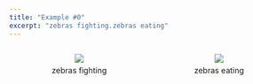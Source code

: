 ```yaml
---
title: "Example #0"
excerpt: "zebras fighting.zebras eating"
---
```

  <div>
    <div style="width:50%;float:left;text-align:center">
      <figure>
        <a href="{{site.baseurl}}/assets/dataset/0_0.png">
        <img src="{{site.baseurl}}/assets/dataset/0_0.png" style="margin-bottom: 5px;"></a>
        <figcaption style="width:100%">zebras fighting</figcaption>
      </figure>
    </div>
    <div style="width:50%;float:left;text-align:center">
      <figure>
        <a href="{{site.baseurl}}/assets/dataset/0_1.png">
        <img src="{{site.baseurl}}/assets/dataset/0_1.png" style="margin-bottom: 5px;"></a>
        <figcaption style="width:100%">zebras eating</figcaption>
      </figure>
    </div>
  </div>
